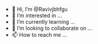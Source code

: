 - 👋 Hi, I’m @Ravivjbhfgu
- 👀 I’m interested in ...
- 🌱 I’m currently learning ...
- 💞️ I’m looking to collaborate on ...
- 📫 How to reach me ...

<!---
Ravivjbhfgu/Ravivjbhfgu is a ✨ special ✨ repository because its `README.md` (this file) appears on your GitHub profile.
You can click the Preview link to take a look at your changes.
--->
